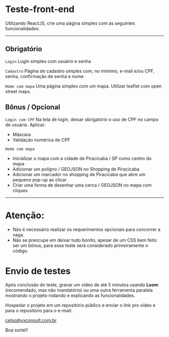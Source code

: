 # Teste-front-end

Utilizando ReactJS, crie uma página simples com as seguintes funcionalidades:

------------------------------------------------------------------------------------------------------------------------

## Obrigatório
```Login```
Login simples com usuário e senha

```Cadastro```
Página de cadastro simples com, no mímimo, e-mail e/ou CPF, senha, confirmação de senha e nome

```Home com mapa```
Uma página simples com um mapa. Utilizar leaflet com open street maps.

## Bônus / Opcional

```Login com CPF```
Na tela de login, deixar obrigatório o uso de CPF no campo de usuário. Aplicar:
- Máscara
- Validação numérica de CPF

```Home com mapa```
- Inicializar o mapa com a cidade de Piracicaba / SP como centro do mapa
- Adicionar um polígno / GEOJSON no Shopping de Piracicaba
- Adicionar um marcador no shopping de Piracicaba que abre um pequeno pop-up ao clicar
- Criar uma forma de desenhar uma cerca / GEOJSON no mapa com cliques

------------------------------------------------------------------------------------------------------------------------

# Atenção: 
- Não é necessário realizar os requerimentos opcionais para concorrer a vaga.
- Não se preocupe em deixar tudo bonito, apesar de um CSS bem feito ser um bônus, para esse teste será considerado primeiramente o código.

# Envio de testes
Após conclusão do teste, gravar um vídeo de até 5 minutos usando **Loom** (recomendado, mas não mandatório) ou uma outra ferramenta paralela mostrando o projeto rodando e explicando as funcionalidades.

Hospedar o projeto em um repositório público e enviar o link pro vídeo e para o repositório para o e-mail:

celso@vxconsult.com.br

Boa sorte!!
